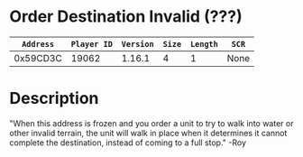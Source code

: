 # Order Destination Invalid (???)

| `Address` | `Player ID` | `Version` | `Size` | `Length` | `SCR` |
| ---------- | ----------- | --------- | ------ | -------- | ---- |
| 0x59CD3C | 19062 | 1.16.1 | 4 | 1 | None |

# Description

"When this address is frozen and you order a unit to try to walk into water or other invalid terrain, the unit will walk in place when it determines it cannot complete the destination, instead of coming to a full stop." -Roy